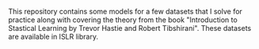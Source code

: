 This repository contains some models for a few datasets that I solve for practice along with covering the theory from the book "Introduction to Stastical Learning by Trevor Hastie and Robert Tibshirani". These datasets are available in ISLR library.   
